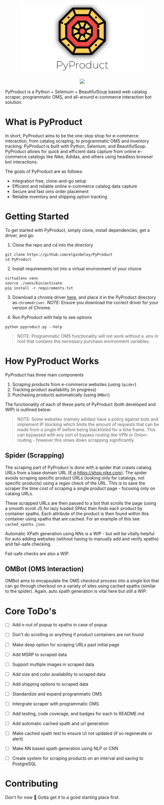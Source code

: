 <p align="center"><img src="assets/logo.svg" width="400" title="PyProduct Logo"></p>

<p align="center">
    <a href="https://github.com/elginbeloy/PyProduct/blob/master/LICENSE">
        <img src="https://img.shields.io/github/license/elginbeloy/PyProduct">
    </a>
</p>


PyProduct is a Python + Selenium + BeautifulSoup based web catalog scraper, programmatic OMS, and all-around e-commerce interaction bot solution.

# What is PyProduct

In short, PyProduct aims to be the one-stop shop for e-commerce interaction, from catalog scraping, to programmatic OMS and inventory tracking. PyProduct is built with Python, Selenium, and BeautifulSoup. PyProduct allows for quick and efficient data capture from online e-commerce catalogs like Nike, Adidas, and others using headless browser bot interactions.

The goals of PyProduct are as follows:
- Integration free, clone-and-go setup
- Efficient and reliable online e-commerce catalog data capture
- Secure and fast oms order placement
- Reliable inventory and shipping option tracking

# Getting Started

To get started with PyProduct, simply clone, install dependencies, get a driver, and go:

1. Clone the repo and cd into the directory

```
git clone https://github.com/elginbeloy/PyProduct
cd PyProduct
```

2. Install requirements.txt into a virtual environment of your choice

```
virtualenv venv
source ./venv/bin/activate
pip install -r requirements.txt
```

3. Download a chrome driver [here](https://chromedriver.chromium.org/downloads), and place it in the PyProduct directory as `chromedriver`. *NOTE:* Ensure you download the correct driver for your version of Chrome. 

4. Run PyProduct with help to see options 

```
python pyproduct.py --help
```

> NOTE: Programmatic OMS functionality will not work without a .env in root that contains the necessary purchase environment variables.

# How PyProduct Works

PyProduct has three main components
1. Scraping products from e-commerce websites (using `Spider`)
2. Tracking product availability (in progress) 
3. Purchasing products automatically (using `OMBot`)

The functionality of each of these parts of PyProduct (both developed and WIP) is outlined below:

> NOTE: Some websites (namely adidas) have a policy against bots and implement IP blocking which limits the amount of requests that can be made from a single IP before being blacklisted for a time frame. This can bypassed with any sort of bypass routing like VPN or Onion-routing - however this slows down scrapping significantly. 

## Spider (Scrapping)

The scraping part of PyProduct is done with a spider that crawls catalog URLs from a base domain URL (E.g https://shop.nike.com). The spider avoids scraping specific product URLs (looking only for catalogs, not specific products) using a regex check of the URL. This is to save the scraper the time cost of scraping a single product page - focusing only on catalog URLs.

These scrapped URLs are then passed to a bot that scrolls the page (using a smooth scroll JS for lazy loaded SPAs) then finds each product by container xpaths. Each attribute of the product is then found within this container using xpaths that are cached. For an example of this see `cached_xpaths.json`.

Automatic XPath generation using NNs is a WIP - but will be vitally helpful for auto adding websites (without having to manually add and verify xpaths) and fail-safe checking. 

Fail-safe checks are also a WIP. 

## OMBot (OMS Interaction)

OMBot aims to encapsulate the OMS checkout process into a single bot that can go through checkout on a variaty of sites using cached xpaths (similar to the spider). Again, auto xpath generation is vital here but still a WIP. 

# Core ToDo's

- [ ] Add x-out of popup to xpaths in case of popup 
- [ ] Don't do scrolling or anything if product containers are not found
- [ ] Make deep option for scraping URLs past initial page

- [ ] Add MSRP to scraped data
- [ ] Support multiple images in scraped data
- [ ] Add size and color availability to scraped data
- [ ] Add shipping options to scraped data

- [ ] Standardize and expand programmatic OMS
- [ ] Intergrate scraper with programmatic OMS

- [ ] Add testing, code coverage, and badges for each to README.md

- [ ] Add automatic cached xpath and url generation
- [ ] Make cached xpath test to ensure UI not updated (if so regenerate or alert)
- [ ] Make NN based xpath generation using NLP or CNN
- [ ] Create system for scraping products on an interval and saving to PostgreSQL

# Contributing

Don't for now 🤷 Gotta get it to a good starting place first.

